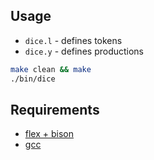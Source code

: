 
## Usage

* `dice.l` - defines tokens
* `dice.y` - defines productions

```sh
make clean && make
./bin/dice
```

## Requirements

* [flex + bison](http://dinosaur.compilertools.net/)
* [gcc](https://gcc.gnu.org/)

